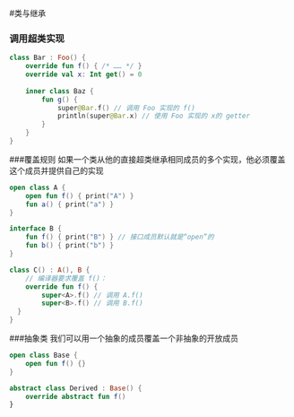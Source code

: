 #类与继承

### 调用超类实现
```kotlin
class Bar : Foo() {
    override fun f() { /* …… */ }
    override val x: Int get() = 0
    
    inner class Baz {
        fun g() {
            super@Bar.f() // 调用 Foo 实现的 f()
            println(super@Bar.x) // 使用 Foo 实现的 x的 getter
        }
    }
}
```

###覆盖规则
如果一个类从他的直接超类继承相同成员的多个实现，他必须覆盖这个成员并提供自己的实现

```kotlin
open class A {
    open fun f() { print("A") }
    fun a() { print("a") }
}

interface B {
    fun f() { print("B") } // 接口成员默认就是“open”的
    fun b() { print("b") }
}

class C() : A(), B {
    // 编译器要求覆盖 f()：
    override fun f() {
        super<A>.f() // 调用 A.f()
        super<B>.f() // 调用 B.f()
  }
}
```

###抽象类
我们可以用一个抽象的成员覆盖一个非抽象的开放成员

```kotlin
open class Base {
    open fun f() {}
}

abstract class Derived : Base() {
    override abstract fun f()
}
```